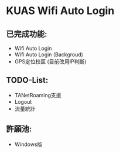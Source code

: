 KUAS Wifi Auto Login
===========

## 已完成功能:
- Wifi Auto Login
- Wifi Auto Login (Backgroud)
- GPS定位校區 (目前改用IP判斷)

## TODO-List:
- TANetRoaming支援
- Logout
- 流量統計

## 許願池:
- Windows版
